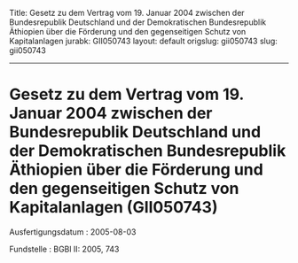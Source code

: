 Title: Gesetz zu dem Vertrag vom 19. Januar 2004 zwischen der Bundesrepublik Deutschland
  und der Demokratischen Bundesrepublik Äthiopien über die Förderung und den gegenseitigen
  Schutz von Kapitalanlagen
jurabk: GII050743
layout: default
origslug: gii050743
slug: gii050743

---

# Gesetz zu dem Vertrag vom 19. Januar 2004 zwischen der Bundesrepublik Deutschland und der Demokratischen Bundesrepublik Äthiopien über die Förderung und den gegenseitigen Schutz von Kapitalanlagen (GII050743)

Ausfertigungsdatum
:   2005-08-03

Fundstelle
:   BGBl II: 2005, 743

